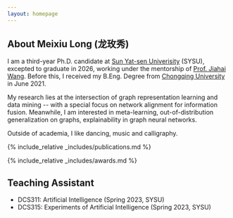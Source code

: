 ```yaml
---
layout: homepage
---
```


## About Meixiu Long (龙玫秀)
I am a third-year Ph.D. candidate at <a href="https://www.sysu.edu.cn/"> Sun Yat-sen Univerisity</a> (SYSU), excepted to graduate in 2026, working under the mentorship of [Prof. Jiahai Wang](https://cse.sysu.edu.cn/content/2551). Before this, I received my B.Eng. Degree from [Chongqing University](https://www.cqu.edu.cn/) in June 2021.

My research lies at the intersection of graph representation learning and data mining -- with a special focus on network alignment for information fusion. 
Meanwhile, I am interested in meta-learning, out-of-distribution generalization on graphs, explainability in graph neural networks.

Outside of academia, I like dancing, music and calligraphy.

<!-- ## Research Interests
- **Deep graph learning:** graph neural network, graph structure learning, out-of-distribution generalization.
- **Data mining:** network alignment, knowledge fusion. -->

<!-- ## News

- **[Feb. 2020]** Our paper about incremental learning is accepted to CVPR 2020.
- **[Feb. 2020]** We will host the ACM Multimedia Asia 2020 conference in Singapore!
- **[Sept. 2019]** Our paper about few-shot learning is accepted to NeurIPS 2019.
- **[Mar. 2019]** Our paper about few-shot learning is accepted to CVPR 2019. -->

{% include_relative _includes/publications.md %}

<!-- {% include_relative _includes/services.md %} -->

{% include_relative _includes/awards.md %}

## Teaching Assistant
- DCS311: Artificial Intelligence (Spring 2023, SYSU)
- DCS315: Experiments of Artificial Intelligence (Spring 2023, SYSU)

